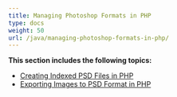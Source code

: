 ```yaml
---
title: Managing Photoshop Formats in PHP
type: docs
weight: 50
url: /java/managing-photoshop-formats-in-php/
---
```


**This section includes the following topics:**

- [Creating Indexed PSD Files in PHP](/imaging/java/creating-indexed-psd-files-in-php-html/)
- [Exporting Images to PSD Format in PHP](/imaging/java/exporting-images-to-psd-format-in-php-html/)
